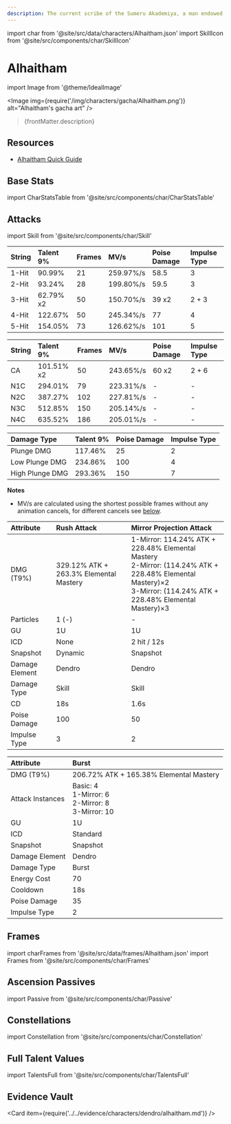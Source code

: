 ```yaml
---
description: The current scribe of the Sumeru Akademiya, a man endowed with extraordinary intelligence and talent. He lives free — free from the searching eyes of ordinary people, anyway.
---
```


import char from '@site/src/data/characters/Alhaitham.json'
import SkillIcon from '@site/src/components/char/SkillIcon'

# Alhaitham

import Image from '@theme/IdealImage'

<Image img={require('/img/characters/gacha/Alhaitham.png')} alt="Alhaitham's gacha art" />
<blockquote>{frontMatter.description}</blockquote>

## Resources

<!--
* [Full Alhaitham Written Guide](https://keqingmains.com/alhaitham/)
-->

* [Alhaitham Quick Guide](https://keqingmains.com/q/alhaitham-quickguide/)

## Base Stats

import CharStatsTable from '@site/src/components/char/CharStatsTable'

<CharStatsTable char={char} />

## Attacks

import Skill from '@site/src/components/char/Skill'

<Tabs>
<TabItem value='na' label='Normal Attacks'>
<SkillIcon char={char} skill='na' />
<div class='talent-columns'>
<Skill char={char} skill='na' sectionFilter='Normal Attack' />

| String | Talent 9% | Frames | MV/s      | Poise Damage | Impulse Type |
| :----- | :-------- | :----- | :-------- | :----------- | :----------- |
| 1-Hit  | 90.99%    | 21     | 259.97%/s | 58.5         | 3            |
| 2-Hit  | 93.24%    | 28     | 199.80%/s | 59.5         | 3            |
| 3-Hit  | 62.79% x2 | 50     | 150.70%/s | 39 x2        | 2 + 3        |
| 4-Hit  | 122.67%   | 50     | 245.34%/s | 77           | 4            |
| 5-Hit  | 154.05%   | 73     | 126.62%/s | 101          | 5            |

</div>
<div class='talent-columns'>
<Skill char={char} skill='na' sectionFilter='Charged Attack' />

| String | Talent 9%  | Frames | MV/s      | Poise Damage | Impulse Type |
| :----- | :--------- | :----- | :-------- | :----------- | :----------- |
| CA     | 101.51% x2 | 50     | 243.65%/s | 60 x2        | 2 + 6        |
| N1C    | 294.01%    | 79     | 223.31%/s | -            | -            |
| N2C    | 387.27%    | 102    | 227.81%/s | -            | -            |
| N3C    | 512.85%    | 150    | 205.14%/s | -            | -            |
| N4C    | 635.52%    | 186    | 205.01%/s | -            | -            |

</div>
<div class='talent-columns'>
<Skill char={char} skill='na' sectionFilter='Plunging Attack' />

| Damage Type     | Talent 9% | Poise Damage | Impulse Type |
| :-------------- | :-------- | :----------- | :----------- |
| Plunge DMG      | 117.46%   | 25           | 2            |
| Low Plunge DMG  | 234.86%   | 100          | 4            |
| High Plunge DMG | 293.36%   | 150          | 7            |

</div>

**Notes**

* MV/s are calculated using the shortest possible frames without any animation cancels, for different cancels see [below](#frames).

</TabItem>

<TabItem value='e' label='Skill'>
<SkillIcon char={char} skill='e' />
<div class='talent-columns'>
<Skill char={char} skill='e' />

| Attribute      | Rush Attack                            | Mirror Projection Attack                                                                                                                                                |
| :------------- | :------------------------------------- | :---------------------------------------------------------------------------------------------------------------------------------------------------------------------- |
| DMG \(T9%\)    | 329.12% ATK + 263.3% Elemental Mastery | 1-Mirror: 114.24% ATK + 228.48% Elemental Mastery<br />2-Mirror: (114.24% ATK + 228.48% Elemental Mastery)×2<br />3-Mirror: (114.24% ATK + 228.48% Elemental Mastery)×3 |
| Particles      | 1 (-)                                  | -                                                                                                                                                                       |
| GU             | 1U                                     | 1U                                                                                                                                                                      |
| ICD            | None                                   | 2 hit / 12s                                                                                                                                                             |
| Snapshot       | Dynamic                                | Snapshot                                                                                                                                                                |
| Damage Element | Dendro                                 | Dendro                                                                                                                                                                  |
| Damage Type    | Skill                                  | Skill                                                                                                                                                                   |
| CD             | 18s                                    | 1.6s                                                                                                                                                                    |
| Poise Damage   | 100                                    | 50                                                                                                                                                                      |
| Impulse Type   | 3                                      | 2                                                                                                                                                                       |

</div>

<!--
**Notes**

* 
-->

</TabItem>

<TabItem value='q' label='Burst'>
<SkillIcon char={char} skill='q' />
<div class='talent-columns'>
<Skill char={char} skill='q'/>

| Attribute        | Burst                                                        |
| :--------------- | :----------------------------------------------------------- |
| DMG \(T9%\)      | 206.72% ATK + 165.38% Elemental Mastery                      |
| Attack Instances | Basic: 4<br />1-Mirror: 6<br />2-Mirror: 8<br />3-Mirror: 10 |
| GU               | 1U                                                           |
| ICD              | Standard                                                     |
| Snapshot         | Snapshot                                                     |
| Damage Element   | Dendro                                                       |
| Damage Type      | Burst                                                        |
| Energy Cost      | 70                                                           |
| Cooldown         | 18s                                                          |
| Poise Damage     | 35                                                           |
| Impulse Type     | 2                                                            |

</div>

<!--
**Notes**

* 
-->

</TabItem>
</Tabs>

## Frames

import charFrames from '@site/src/data/frames/Alhaitham.json'
import Frames from '@site/src/components/char/Frames'

<Frames data={charFrames} />

## Ascension Passives

import Passive from '@site/src/components/char/Passive'

<Tabs>
<TabItem value='passive' label='Passive'>
<Passive char={char} passive={2} />
</TabItem>

<TabItem value='a1' label='Ascension 1'>
<Passive char={char} passive={0} />
</TabItem>

<TabItem value="a4" label="Ascension 4">
<Passive char={char} passive={1} />
</TabItem>
</Tabs>

## Constellations

import Constellation from '@site/src/components/char/Constellation'

<Tabs>
<TabItem value='c1' label='C1'>
<Constellation char={char} constellation={1} />
</TabItem>

<TabItem value='c2' label='C2'>
<Constellation char={char} constellation={2} />
</TabItem>

<TabItem value='c3' label='C3'>
<Constellation char={char} constellation={3} />
</TabItem>

<TabItem value='c4' label='C4'>
<Constellation char={char} constellation={4} />
</TabItem>

<TabItem value='c5' label='C5'>
<Constellation char={char} constellation={5} />
</TabItem>

<TabItem value='c6' label='C6'>
<Constellation char={char} constellation={6} />
</TabItem>
</Tabs>

## Full Talent Values

import TalentsFull from '@site/src/components/char/TalentsFull'

<TalentsFull char={char}/>

## Evidence Vault

<Card item={require('../../evidence/characters/dendro/alhaitham.md')} />
